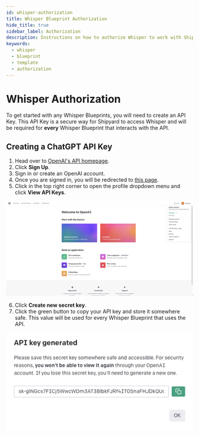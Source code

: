 ```yaml
---
id: whisper-authorization
title: Whisper Blueprint Authorization
hide_title: true
sidebar_label: Authorization
description: Instructions on how to authorize Whisper to work with Shipyard's low-code Whisper templates.
keywords:
  - whisper
  - blueprint
  - template
  - authorization
---
```


# Whisper Authorization

To get started with any Whisper Blueprints, you will need to create an API Key. This API Key is a secure way for Shipyard to access Whisper and will be required for **every** Whisper Blueprint that interacts with the API.

## Creating a ChatGPT API Key

1. Head over to [OpenAI's API homepage](https://openai.com/blog/openai-api).
2. Click **Sign Up**.
3. Sign in or create an OpenAI account. 
4. Once you are signed in, you will be redirected to [this page](https://platform.openai.com/overview).
5. Click in the top right corner to open the profile dropdown menu and click **View API Keys**.
   
![](../../.gitbook/assets/shipyard_2023_03_03_13_41_06.png)

6. Click **Create new secret key**. 
7. Click the green button to copy your API key and store it somewhere safe. This value will be used for every Whisper Blueprint that uses the API.

![](../../.gitbook/assets/shipyard_2023_03_03_13_42_51.png)
